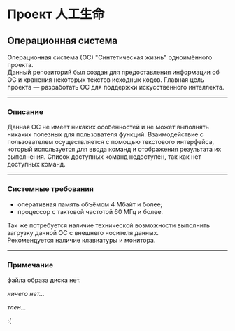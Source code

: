 # Проект 人工生命
## Операционная система
Операционная система (ОС) "Синтетическая жизнь" одноимённого проекта.  
Данный репозиторий был создан для предоставления информации об ОС и хранения некоторых текстов исходных кодов. Главная цель проекта — разработать ОС для поддержки искусственного интеллекта.

---
### Описание
Данная ОС не имеет никаких особенностей и не может выполнять никаких полезных для пользователя функций. Взаимодействие с пользователем осуществляется с помощью текстового интерфейса, который используется для ввода команд и отображения результата их выполнения. Список доступных команд недоступен, так как нет доступных команд.

---
### Системные требования
- оперативная память объёмом 4 Мбайт и более;
- процессор с тактовой частотой 60 МГц и более.

Так же потребуется наличие технической возможности выполнить загрузку данной ОС с внешнего носителя данных.  
Рекомендуется наличие клавиатуры и монитора.

---
### Примечание
файла образа диска нет.



*ничего нет...*



*тлен...*



:(
